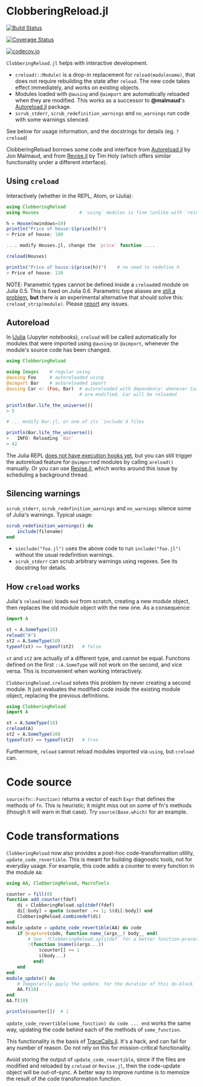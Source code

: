 # ClobberingReload.jl

[![Build Status](https://travis-ci.org/cstjean/ClobberingReload.jl.svg?branch=master)](https://travis-ci.org/cstjean/ClobberingReload.jl)

[![Coverage Status](https://coveralls.io/repos/cstjean/ClobberingReload.jl/badge.svg?branch=master&service=github)](https://coveralls.io/github/cstjean/ClobberingReload.jl?branch=master)

[![codecov.io](http://codecov.io/github/cstjean/ClobberingReload.jl/coverage.svg?branch=master)](http://codecov.io/github/cstjean/ClobberingReload.jl?branch=master)

`ClobberingReload.jl` helps with interactive development.

- `creload(::Module)` is a drop-in replacement for `reload(modulename)`, that
does not require rebuilding the state after `reload`. The new code takes effect
immediately, and works on existing objects. 
- Modules loaded with `@ausing` and `@aimport` are automatically reloaded when
they are modified. This works as a successor to **@malmaud**'s 
[Autoreload.jl](https://github.com/malmaud/Autoreload.jl) package.
- `scrub_stderr`, `scrub_redefinition_warnings` and `no_warnings` run code
with some warnings silenced.

See below for usage information, and the docstrings for details (eg. `?creload`)

ClobberingReload borrows some code and interface from [Autoreload.jl](https://github.com/malmaud/Autoreload.jl) by Jon Malmaud, and from [Revise.jl](https://github.com/timholy/Revise.jl) by Tim Holy (which offers similar functionality under a different interface).

## Using `creload`

Interactively (whether in the REPL, Atom, or IJulia):

```julia
using ClobberingReload
using Houses               # `using` modules is fine (unlike with `reload`)

h = House(nwindows=10)
println("Price of house:$(price(h))")
> Price of house: 100

.... modify Houses.jl, change the `price` function ....

creload(Houses)

println("Price of house:$(price(h))")    # no need to redefine h
> Price of house: 130
```

NOTE: Parametric types cannot be defined inside a `creload`ed module on Julia 0.5.
This is fixed on Julia 0.6. Parametric type aliases are [still a problem](https://github.com/JuliaLang/julia/issues/16424#issuecomment-290520499), **but** there is an experimental
alternative that should solve this: `creload_strip(module)`. Please
[report](https://github.com/cstjean/ClobberingReload.jl/issues) any issues.

## Autoreload

In [IJulia](https://github.com/JuliaLang/IJulia.jl) (Jupyter notebooks), `creload` will be called
automatically for modules that were imported using `@ausing` or `@aimport`,
whenever the module's source code has been changed. 

```julia
using ClobberingReload

using Images    # regular using
@ausing Foo     # autoreloaded using
@aimport Bar    # autoreloaded import
@ausing Car <: (Foo, Bar)  # autoreloaded with dependency: whenever Car, Foo, or Bar
                           # are modified, Car will be reloaded

println(Bar.life_the_universe())
> 5

# ... modify Bar.jl, or one of its `include`d files

println(Bar.life_the_universe())
>   INFO: Reloading `Bar`
> 42
```

The Julia REPL [does not have execution hooks yet](https://github.com/JuliaLang/julia/issues/6445), but you can still trigger the autoreload feature for `@aimport`ed modules by calling `areload()` manually. Or you can use [Revise.jl](https://github.com/timholy/Revise.jl), which works around this issue by scheduling a background thread.

## Silencing warnings

`scrub_stderr`, `scrub_redefinition_warnings` and `no_warnings` silence some of
Julia's warnings. Typical usage:

```julia
scrub_redefinition_warnings() do
    include(filename)
end
```

- `sinclude("foo.jl")` uses the above code to run `include("foo.jl")` without
the usual redefinition warnings.
- `scrub_stderr` can scrub arbitrary warnings using regexes. See its docstring
for details.

## How `creload` works

Julia's `reload(mod)` loads `mod` from scratch, creating a new module object,
then replaces the old module object with the new one. As a consequence:

```julia
import A

st = A.SomeType(10)
reload("A")
st2 = A.SomeType(10)
typeof(st) == typeof(st2)   # false
```

`st` and `st2` are actually of a different type, and cannot be equal. Functions
defined on the first `::A.SomeType` will not work on the second, and vice
versa. This is inconvenient when working interactively.

`ClobberingReload.creload` solves this problem by never creating a second
module.  It just evaluates the modified code inside the existing module object,
replacing the previous definitions.

```julia
using ClobberingReload
import A

st = A.SomeType(10)
creload(A)
st2 = A.SomeType(10)
typeof(st) == typeof(st2)   # true
```

Furthermore, `reload` cannot reload modules imported via `using`, but `creload`
can.


# Code source

`source(fn::Function)` returns a vector of each `Expr` that defines the methods of `fn`.
This is heuristic; it might miss out on some of fn's methods (though it will warn in that
case). Try `source(Base.which)` for an example. 

# Code transformations

`ClobberingReload` now also provides a post-hoc code-transformation utility,
`update_code_revertible`. This is meant for building diagnostic tools, not for everyday
usage. For example, this code adds a counter to every function in the module `AA`:

```julia
using AA, ClobberingReload, MacroTools

counter = fill(0)
function add_counter(fdef)
    di = ClobberingReload.splitdef(fdef)
    di[:body] = quote $counter .+= 1; $(di[:body]) end
    ClobberingReload.combinedef(di)
end
module_update = update_code_revertible(AA) do code
    if @capture(code, function name_(args__) body__ end)
        # See `?ClobberingReload.splitdef` for a better function-processing utility
        :(function $name($(args...))
            $counter[] += 1
            $(body...)
          end)
    end
end
module_update() do
    # Temporarily apply the update, for the duration of this do-block 
    AA.f(10)
end
AA.f(10)

println(counter[])  # 1
```

`update_code_revertible(some_function) do code ... end` works the same way, updating the code behind each of the methods of `some_function`.

This functionality is the basis of [TraceCalls.jl](https://github.com/cstjean/TraceCalls.jl). It's a hack, and can fail for any number of reason. Do not rely on this for mission-critical functionality.

Avoid storing the output of `update_code_revertible`, since if the files are modified
and reloaded by `creload` or `Revise.jl`, then the code-update object will be out-of-sync.
A better way to improve runtime is to memoize the result of the code transformation
function.
